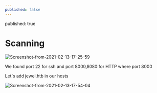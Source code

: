 ```yaml
---
published: false
---
```

published: true

<h1>Scanning</h1>

<img src="https://i.ibb.co/dbW2t85/Screenshot-from-2021-02-13-17-25-59.png" alt="Screenshot-from-2021-02-13-17-25-59" border="0"> 

<p>We found port 22 for ssh and port 8000,8080 for HTTP where port 8000</p>

<p>Let`s add jewel.htb in our hosts </p>

<img src="https://i.ibb.co/5v1Xjw8/Screenshot-from-2021-02-13-17-54-04.png" alt="Screenshot-from-2021-02-13-17-54-04" border="0">  





























































